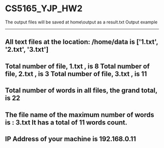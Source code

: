# CS5165_YJP_HW2

The output files will be saved at home\output as a result.txt
Output example

---------------------------------------------------------------------
All text files at the location: /home/data is ['1.txt', '2.txt', '3.txt']
---------------------------------------------------------------------
Total number of file, 1.txt , is 8
Total number of file, 2.txt , is 3
Total number of file, 3.txt , is 11
---------------------------------------------------------------------
Total number of words in all files, the grand total, is 22
---------------------------------------------------------------------
The file name of the maximum number of words is : 3.txt
It has a total of 11 words count.
---------------------------------------------------------------------
IP Address of your machine is 192.168.0.11
---------------------------------------------------------------------
